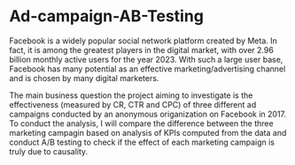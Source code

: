 # Ad-campaign-AB-Testing
Facebook is a widely popular social network platform created by Meta. In fact, it is among the greatest players in the digital market, with over 2.96 billion monthly active users for the year 2023. With such a large user base, Facebook has many potential as an effective marketing/advertising channel and is chosen by many digital marketers. 

The main business question the project aiming to investigate is the effectiveness (measured by CR, CTR and CPC) of three different ad campaigns conducted by an anonymous origanization on Facebook in 2017. To conduct the analysis, I will compare the difference between the three marketing campagin based on analysis of KPIs computed from the data and conduct A/B testing to check if the effect of each marketing campaign is truly due to causality. 
